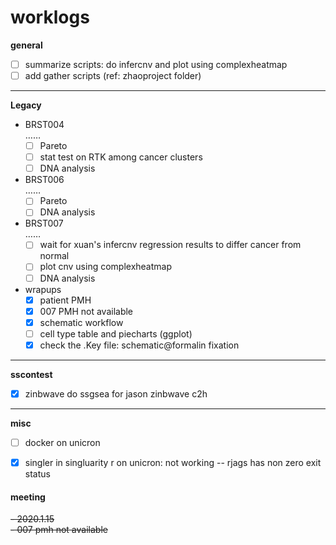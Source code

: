 # worklogs  

**general**

- [ ] summarize scripts: do infercnv and plot using complexheatmap
- [ ] add gather scripts (ref: zhaoproject folder)

------
**Legacy**  

- BRST004  
  ……  
  - [ ] Pareto  
  - [ ] stat test on RTK among cancer clusters  
  - [ ] DNA analysis
- BRST006  
  ……  
  - [ ] Pareto  
  - [ ] DNA analysis
- BRST007  
  ……  
  - [ ] wait for xuan's infercnv regression results to differ cancer from normal  
  - [ ] plot cnv using complexheatmap  
  - [ ] DNA analysis
- wrapups  
  - [x] patient PMH  
  - [x] 007 PMH not available
  - [x] schematic workflow
  - [ ] cell type table and piecharts (ggplot)  
  - [X] check the .Key file: schematic@formalin fixation

------
**sscontest**

  - [x] zinbwave do ssgsea for jason zinbwave c2h  

------
**misc**  
  - [ ] docker on unicron
  - [x] singler in singluarity r on unicron: not working -- rjags has non zero exit status





#### meeting

~~- 2020.1.15~~  
  ~~- 007 pmh not available~~
